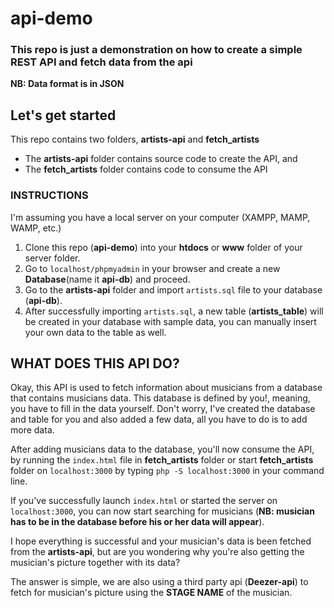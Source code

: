 # api-demo
<h3>This repo is just a demonstration on how to create a simple REST API and fetch data from the api</h3>
<b>NB: Data format is in JSON</b>

<h2>Let's get started</h2>
<p>This repo contains two folders, <b>artists-api</b> and <b>fetch_artists</b></p>
<ul>
  <li>The <b>artists-api</b> folder contains source code to create the API, and</li>
  <li>The <b>fetch_artists</b> folder contains code to consume the API</li>
 </ul>
 
 <h3>INSTRUCTIONS</h3>
 <p>I'm assuming you have a local server on your computer (XAMPP, MAMP, WAMP, etc.)</p>
 <ol>
  <li>Clone this repo (<b>api-demo</b>) into your <b>htdocs</b> or <b>www</b> folder of your server folder.</li>
  <li>Go to <code>localhost/phpmyadmin</code> in your browser and create a new <b>Database</b>(name it <b>api-db</b>) and proceed.</li>
  <li>Go to the <b>artists-api</b> folder and import <code>artists.sql</code> file to your database (<b>api-db</b>).</li>
  <li>After successfully importing <code>artists.sql</code>, a new table (<b>artists_table</b>) will be created in your database with sample data, you can manually insert your own data to the table as well.</li>  
 </ol>

<h2>WHAT DOES THIS API DO?</h2>
<p>Okay, this API is used to fetch information about musicians from a database that contains musicians data. This database is defined by you!, meaning, you have to fill in the data yourself. Don't worry, I've created the database and table for you and also added a few data, all you have to do is to add more data.</p>

<p>After adding musicians data to the database, you'll now consume the API, by running the <code>index.html</code> file in <b>fetch_artists</b> folder or start <b>fetch_artists</b> folder on <code>localhost:3000</code> by typing <code>php -S localhost:3000</code> in your command line.</p>

<p>If you've successfully launch <code>index.html</code> or started the server on <code>localhost:3000</code>, you can now start searching for musicians (<b>NB: musician has to be in the database before his or her data will appear</b>).</p>
<p>I hope everything is successful and your musician's data is been fetched from the <b>artists-api</b>, but are you wondering why you're also getting the musician's picture together with its data?</p>
<p>The answer is simple, we are also using a third party api (<b>Deezer-api</b>) to fetch for musician's picture using the <b>STAGE NAME</b> of the musician.</p>
